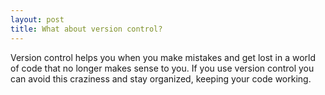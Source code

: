 ```yaml
---
layout: post
title: What about version control?
---
```

Version control helps you when you make mistakes and get lost in a world of code that no longer makes sense to you. 
If you use version control you can avoid this craziness and stay organized, keeping your code working. 
